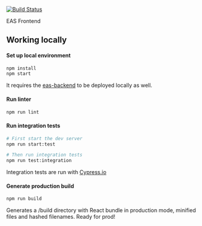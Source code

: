 [![Build Status](https://travis-ci.org/etcaterva/eas-frontend.svg?branch=master)](https://travis-ci.org/etcaterva/eas-frontend)

EAS Frontend

## Working locally
#### Set up local environment

```bash
npm install
npm start
```

It requires the [eas-backend](https://github.com/etcaterva/eas-backend) to be deployed locally as well.

#### Run linter

```bash
npm run lint
```

#### Run integration tests

```bash
# First start the dev server
npm run start:test

# Then run integration tests
npm run test:integration
```
Integration tests are run with [Cypress.io](https://www.cypress.io/)

#### Generate production build

```bash
npm run build
```
Generates a /build directory with React bundle in production mode, minified files and hashed filenames. Ready for prod!